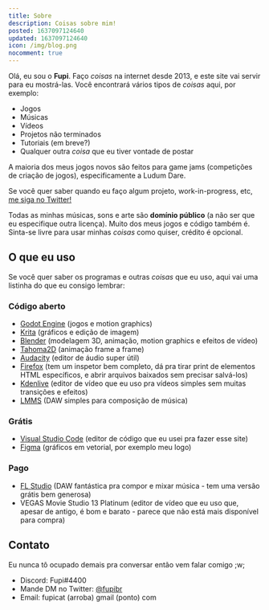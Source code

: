 ```yaml
---
title: Sobre
description: Coisas sobre mim!
posted: 1637097124640
updated: 1637097124640
icon: /img/blog.png
nocomment: true
---
```

<sobre-mim></sobre-mim>

Olá, eu sou o **Fupi**. Faço *coisas* na internet desde 2013, e este site vai servir para eu mostrá-las. Você encontrará vários tipos de *coisas* aqui, por exemplo:

- Jogos
- Músicas
- Vídeos
- Projetos não terminados
- Tutoriais (em breve?)
- Qualquer outra *coisa* que eu tiver vontade de postar

A maioria dos meus jogos novos são feitos para game jams (competições de criação de jogos), especificamente a Ludum Dare.

Se você quer saber quando eu faço algum projeto, work-in-progress, etc, [me siga no Twitter!](https://twitter.com/fupibr)

Todas as minhas músicas, sons e arte são **domínio público** (a não ser que eu especifique outra licença). Muito dos meus jogos e código também é. Sinta-se livre para usar minhas *coisas* como quiser, crédito é opcional.

## O que eu uso

Se você quer saber os programas e outras *coisas* que eu uso, aqui vai uma listinha do que eu consigo lembrar:

### Código aberto

- [Godot Engine](https://godotengine.org/) (jogos e motion graphics)
- [Krita](https://krita.org/) (gráficos e edição de imagem)
- [Blender](https://www.blender.org/) (modelagem 3D, animação, motion graphics e efeitos de vídeo)
- [Tahoma2D](https://tahoma2d.org/) (animação frame a frame)
- [Audacity](https://www.audacityteam.org/) (editor de áudio super útil)
- [Firefox](https://www.mozilla.org/pt-BR/firefox/new/) (tem um inspetor bem completo, dá pra tirar print de elementos HTML específicos, e abrir arquivos baixados sem precisar salvá-los)
- [Kdenlive](https://kdenlive.org/en/download/) (<span title="super instável e ruim na verdade sry ;n;">editor de vídeo</span> que eu uso pra vídeos simples sem muitas transições e efeitos)
- [LMMS](https://lmms.io/) (DAW simples para composição de música)

### Grátis

- [Visual Studio Code](https://code.visualstudio.com/) (editor de código que eu usei pra fazer esse site)
- [Figma](https://www.figma.com/) (gráficos em vetorial, por exemplo meu logo)

### Pago

- [FL Studio](https://www.image-line.com/) (DAW fantástica pra compor e mixar música - tem uma versão grátis bem generosa)
- VEGAS Movie Studio 13 Platinum (editor de vídeo que eu uso que, apesar de antigo, é bom e barato - parece que não está mais disponível para compra)

## Contato

Eu nunca tô ocupado demais pra conversar então vem falar comigo ;w;

- Discord: Fupi#4400
- Mande DM no Twitter: [@fupibr](https://twitter.com/fupibr)
- Email: fupicat (arroba) gmail (ponto) com